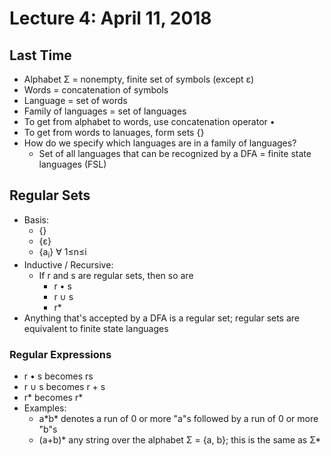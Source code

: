 # Lecture 4: April 11, 2018
## Last Time
* Alphabet Σ = nonempty, finite set of symbols (except ε)
* Words = concatenation of symbols
* Language = set of words
* Family of languages = set of languages
* To get from alphabet to words, use concatenation operator •
* To get from words to lanuages, form sets {}
* How do we specify which languages are in a family of languages?
  * Set of all languages that can be recognized by a DFA = finite state languages (FSL)
## Regular Sets
* Basis: 
  * {}
  * {ε}
  * {a<sub>i</sub>} ∀ 1≤n≤i
* Inductive / Recursive: 
   * If r and s are regular sets, then so are
     * r • s
     * r ∪ s
     * r*
* Anything that's accepted by a DFA is a regular set; regular sets are equivalent to finite state languages
### Regular Expressions
* r • s becomes rs
* r ∪ s becomes r + s
* r* becomes r*
* Examples: 
  * a\*b\* denotes a run of 0 or more "a"s followed by a run of 0 or more "b"s
  * (a+b)* any string over the alphabet Σ = {a, b}; this is the same as Σ*
